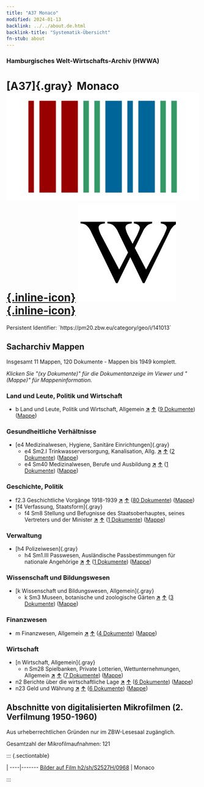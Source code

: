 ```yaml
---
title: "A37 Monaco"
modified: 2024-01-13
backlink: ../../about.de.html
backlink-title: "Systematik-Übersicht"
fn-stub: about
---
```


### Hamburgisches Welt-Wirtschafts-Archiv (HWWA)

# [A37]{.gray}&#8201; Monaco &#160; [![Wikidata](/images/Wikidata-logo.svg "Wikidata"){.inline-icon}](http://www.wikidata.org/entity/Q235) [![Wikipedia](/images/Wikipedia-W.svg "Wikipedia"){.inline-icon}](https://de.wikipedia.org/wiki/Monaco)

<div class="hint">Persistent Identifier: `https://pm20.zbw.eu/category/geo/i/141013`</div>







## Sacharchiv Mappen









Insgesamt 11 Mappen, 120 Dokumente - Mappen bis 1949 komplett.

_Klicken Sie "(xy Dokumente)" für die Dokumentanzeige im Viewer und "(Mappe)" für Mappeninformation._




### Land und Leute, Politik und Wirtschaft

- b Land und Leute, Politik und Wirtschaft, Allgemein [**&nearr;**](../../../subject/i/144196/about.de.html "Land und Leute, Politik und Wirtschaft, Allgemein (in der ganzen Welt)") [**&uarr;**](../../../subject/about.de.html#b "Sachsystematik") (<a href="https://pm20.zbw.eu/iiifview/folder/sh/141013,144196" title="über: Monaco : Land und Leute, Politik und Wirtschaft, Allgemein" target="_blank">9 Dokumente</a>) ([Mappe](../../../../folder/sh/1410xx/141013/1441xx/144196/about.de.html))

### Gesundheitliche Verhältnisse

- [e4 Medizinalwesen, Hygiene, Sanitäre Einrichtungen]{.gray}
  - e4 Sm2.I Trinkwasserversorgung, Kanalisation, Allg. [**&nearr;**](../../../subject/i/144268/about.de.html "Trinkwasserversorgung, Kanalisation, Allg. (in der ganzen Welt)") [**&uarr;**](../../../subject/about.de.html#e4_Sm2.I "Sachsystematik") (<a href="https://pm20.zbw.eu/iiifview/folder/sh/141013,144268" title="über: Monaco : Trinkwasserversorgung, Kanalisation, Allg." target="_blank">2 Dokumente</a>) ([Mappe](../../../../folder/sh/1410xx/141013/1442xx/144268/about.de.html))
  - e4 Sm40 Medizinalwesen, Berufe und Ausbildung [**&nearr;**](../../../subject/i/153591/about.de.html "Medizinalwesen, Berufe und Ausbildung (in der ganzen Welt)") [**&uarr;**](../../../subject/about.de.html#e4_Sm40 "Sachsystematik") (<a href="https://pm20.zbw.eu/iiifview/folder/sh/141013,153591" title="über: Monaco : Medizinalwesen, Berufe und Ausbildung" target="_blank">1 Dokumente</a>) ([Mappe](../../../../folder/sh/1410xx/141013/1535xx/153591/about.de.html))

### Geschichte, Politik

- f2.3 Geschichtliche Vorgänge 1918-1939 [**&nearr;**](../../../subject/i/181391/about.de.html "Geschichtliche Vorgänge 1918-1939 (in der ganzen Welt)") [**&uarr;**](../../../subject/about.de.html#f2.3 "Sachsystematik") (<a href="https://pm20.zbw.eu/iiifview/folder/sh/141013,181391" title="über: Monaco : Geschichtliche Vorgänge 1918-1939" target="_blank">80 Dokumente</a>) ([Mappe](../../../../folder/sh/1410xx/141013/1813xx/181391/about.de.html))
- [f4 Verfassung, Staatsform]{.gray}
  - f4 Sm8 Stellung und Befugnisse des Staatsoberhauptes, seines Vertreters und der Minister [**&nearr;**](../../../subject/i/144365/about.de.html "Stellung und Befugnisse des Staatsoberhauptes, seines Vertreters und der Minister (in der ganzen Welt)") [**&uarr;**](../../../subject/about.de.html#f4_Sm8 "Sachsystematik") (<a href="https://pm20.zbw.eu/iiifview/folder/sh/141013,144365" title="über: Monaco : Stellung und Befugnisse des Staatsoberhauptes, seines Vertreters und der Minister" target="_blank">1 Dokumente</a>) ([Mappe](../../../../folder/sh/1410xx/141013/1443xx/144365/about.de.html))

### Verwaltung

- [h4 Polizeiwesen]{.gray}
  - h4 Sm1.III Passwesen, Ausländische Passbestimmungen für nationale Angehörige [**&nearr;**](../../../subject/i/144669/about.de.html "Passwesen, Ausländische Passbestimmungen für nationale Angehörige (in der ganzen Welt)") [**&uarr;**](../../../subject/about.de.html#h4_Sm1.III "Sachsystematik") (<a href="https://pm20.zbw.eu/iiifview/folder/sh/141013,144669" title="über: Monaco : Passwesen, Ausländische Passbestimmungen für nationale Angehörige" target="_blank">1 Dokumente</a>) ([Mappe](../../../../folder/sh/1410xx/141013/1446xx/144669/about.de.html))

### Wissenschaft und Bildungswesen

- [k Wissenschaft und Bildungswesen, Allgemein]{.gray}
  - k Sm3 Museen, botanische und zoologische Gärten [**&nearr;**](../../../subject/i/144754/about.de.html "Museen, botanische und zoologische Gärten (in der ganzen Welt)") [**&uarr;**](../../../subject/about.de.html#k_Sm3 "Sachsystematik") (<a href="https://pm20.zbw.eu/iiifview/folder/sh/141013,144754" title="über: Monaco : Museen, botanische und zoologische Gärten" target="_blank">3 Dokumente</a>) ([Mappe](../../../../folder/sh/1410xx/141013/1447xx/144754/about.de.html))

### Finanzwesen

- m Finanzwesen, Allgemein [**&nearr;**](../../../subject/i/144809/about.de.html "Finanzwesen, Allgemein (in der ganzen Welt)") [**&uarr;**](../../../subject/about.de.html#m "Sachsystematik") (<a href="https://pm20.zbw.eu/iiifview/folder/sh/141013,144809" title="über: Monaco : Finanzwesen, Allgemein" target="_blank">4 Dokumente</a>) ([Mappe](../../../../folder/sh/1410xx/141013/1448xx/144809/about.de.html))

### Wirtschaft

- [n Wirtschaft, Allgemein]{.gray}
  - n Sm28 Spielbanken, Private Lotterien, Wettunternehmungen, Allgemein [**&nearr;**](../../../subject/i/145824/about.de.html "Spielbanken, Private Lotterien, Wettunternehmungen, Allgemein (in der ganzen Welt)") [**&uarr;**](../../../subject/about.de.html#n_Sm28 "Sachsystematik") (<a href="https://pm20.zbw.eu/iiifview/folder/sh/141013,145824" title="über: Monaco : Spielbanken, Private Lotterien, Wettunternehmungen, Allgemein" target="_blank">7 Dokumente</a>) ([Mappe](../../../../folder/sh/1410xx/141013/1458xx/145824/about.de.html))
- n2 Berichte über die wirtschaftliche Lage [**&nearr;**](../../../subject/i/144972/about.de.html "Berichte über die wirtschaftliche Lage (in der ganzen Welt)") [**&uarr;**](../../../subject/about.de.html#n2 "Sachsystematik") (<a href="https://pm20.zbw.eu/iiifview/folder/sh/141013,144972" title="über: Monaco : Berichte über die wirtschaftliche Lage" target="_blank">6 Dokumente</a>) ([Mappe](../../../../folder/sh/1410xx/141013/1449xx/144972/about.de.html))
- n23 Geld und Währung [**&nearr;**](../../../subject/i/145305/about.de.html "Geld und Währung (in der ganzen Welt)") [**&uarr;**](../../../subject/about.de.html#n23 "Sachsystematik") (<a href="https://pm20.zbw.eu/iiifview/folder/sh/141013,145305" title="über: Monaco : Geld und Währung" target="_blank">6 Dokumente</a>) ([Mappe](../../../../folder/sh/1410xx/141013/1453xx/145305/about.de.html))



<a id="filmsections" />

## Abschnitte von digitalisierten Mikrofilmen (2. Verfilmung 1950-1960)

<p>Aus urheberrechtlichen Gründen nur im ZBW-Lesesaal zugänglich.</p>


<p>Gesamtzahl der Mikrofilmaufnahmen: 121</p>





::: {.sectiontable}

 | 
----|-------
<a class="btn" href="https://pm20.zbw.eu/film/h2/sh/S2527H/0968" rel="nofollow">Bilder auf Film h2/sh/S2527H/0968</a> | Monaco


:::













